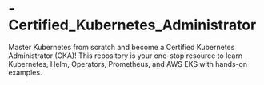 # -Certified_Kubernetes_Administrator
Master Kubernetes from scratch and become a Certified Kubernetes Administrator (CKA)! This repository is your one-stop resource to learn Kubernetes, Helm, Operators, Prometheus, and AWS EKS with hands-on examples.
